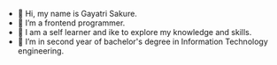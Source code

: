 - 👋 Hi, my name is Gayatri Sakure.
- 👀 I’m a frontend programmer.
- 🌱 I am a self learner and ike to explore my knowledge and skills.
- 💞 I’m in second year of bachelor's degree in Information Technology engineering.


<!---
gayatrisakure/gayatrisakure is a ✨ special ✨ repository because its `README.md` (this file) appears on your GitHub profile.
You can click the Preview link to take a look at your changes.
--->

